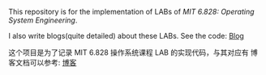 This repository is for the implementation of LABs of *MIT 6.828: Operating System Engineering*. 

I also write blogs(quite detailed) about these LABs. See the code: [Blog](https://csnlp.github.io/2020/01/30/MIT6-828-Operationg-System/#more)

这个项目是为了记录 MIT 6.828 操作系统课程 LAB 的实现代码，与其对应有 博客文档可以参考: [博客](https://csnlp.github.io/2020/01/30/MIT6-828-Operationg-System/#more)
